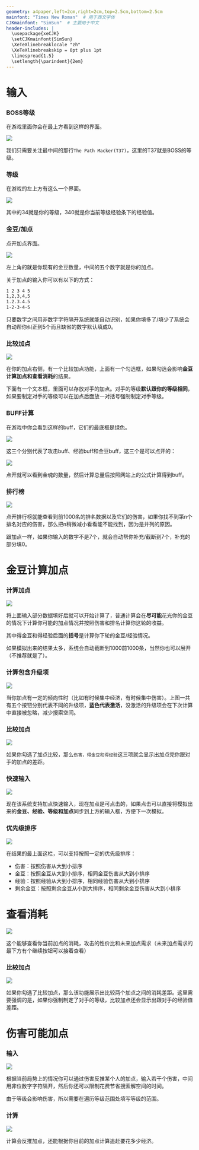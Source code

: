 ```yaml
---
geometry: a4paper,left=2cm,right=2cm,top=2.5cm,bottom=2.5cm
mainfont: "Times New Roman"  # 用于西文字体
CJKmainfont: "SimSun"  # 主要用于中文
header-includes: |
  \usepackage{xeCJK}
  \setCJKmainfont{SimSun}
  \XeTeXlinebreaklocale "zh"
  \XeTeXlinebreakskip = 0pt plus 1pt
  \linespread{1.5}
  \setlength{\parindent}{2em}
---
```


# 输入

### BOSS等级

在游戏里面你会在最上方看到这样的界面。

![](./images/bosslevel.png)

我们只需要关注最中间的那行`The Path Macker(T37)`，这里的T37就是BOSS的等级。

### 等级

在游戏的左上方有这么一个界面。

![](./images/urlevel.png)

其中的34就是你的等级，340就是你当前等级经验条下的经验值。

### 金豆/加点

点开加点界面。

![](./images/points.png)

左上角的就是你现有的金豆数量，中间的五个数字就是你的加点。

关于加点的输入你可以有以下的方式：

```txt
1 2 3 4 5
1,2,3,4,5
1.2.3.4.5
1-2-3-4-5
```

只要数字之间用非数字字符隔开系统就能自动识别，如果你填多了/填少了系统会自动帮你纠正到5个而且缺省的数字默认填成0。

### 比较加点

![](./images/buildcomparison-zh.png)

在你的加点右侧，有一个比较加点功能，上面有一个勾选框，如果勾选会影响**金豆计算加点和查看消耗**的结果。

下面有一个文本框，里面可以存放对手的加点。对手的等级**默认跟你的等级相同**，如果要制定对手的等级可以在加点后面放一对括号强制制定对手等级。

### BUFF计算

在游戏中你会看到这样的buff，它们的最底框是绿色。

![](./images/buff.png)

这三个分别代表了攻击buff、经验buff和金豆buff，这三个是可以点开的：

![](./images/goldsoul.png)

点开就可以看到金魂的数量，然后计算总量后按照网站上的公式计算得到buff。

### 排行榜

![](./images/leaderboard.png)

点开排行榜就能查看到前1000名的排名数据以及它们的伤害，如果你找不到第n个排名对应的伤害，那么把n稍微减小看看能不能找到，因为是并列的原因。

跟加点一样，如果你输入的数字不是7个，就会自动帮你补充/截断到7个，补充的部分填0。

# 金豆计算加点

### 计算加点

![](./images/gptodamage1.png)

将上面输入部分数据填好后就可以开始计算了，普通计算会在**尽可能**花光你的金豆的情况下计算你可能的加点情况并按照伤害和排名计算你这轮的收益。

其中得金豆和得经验后面的**括号**是计算你下轮的金豆/经验情况。

如果模拟出来的结果太多，系统会自动截断到1000前1000条，当然你也可以展开（不推荐就是了）。

### 计算包含升级项

![](./images/includeingupgrades.png)

当你加点有一定的倾向性时（比如有时候集中经济，有时候集中伤害）。上图一共有五个按钮分别代表不同的升级项，**蓝色代表激活**，没激活的升级项会在下次计算中直接被忽略，减少搜索空间。

### 比较加点

![](./images/gptodamage2.png)

如果你勾选了加点比较，那么`伤害，得金豆和得经验`这三项就会显示出加点完你跟对手的加点的差距。

### 快速输入

![](./images/gptodamage3-zh.png)

现在该系统支持加点快速输入，现在加点是可点击的，如果点击可以直接将模拟出来的**金豆、经验、等级和加点**同步到上方的输入框，方便下一次模拟。

### 优先级排序

![](./images/gptopoints4-zh.png)

在结果的最上面这栏，可以支持按照一定的优先级排序：

+ 伤害：按照伤害从大到小排序
+ 金豆：按照金豆从大到小排序，相同金豆伤害从大到小排序
+ 经验：按照经验从大到小排序，相同经验伤害从大到小排序
+ 剩余金豆：按照剩余金豆从小到大排序，相同剩余金豆伤害从大到小排序

# 查看消耗

![](./images/showcost1-zh.png)

这个能够查看你当前加点的消耗，攻击的性价比和未来加点需求（未来加点需求的最下方有个继续按钮可以接着查看）

### 比较加点

![](./images/showcost2-zh.png)

如果你勾选了比较加点，那么该功能展示出比较两个加点之间的消耗差距。这里需要强调的是，如果你强制制定了对手的等级，比较加点还会显示出跟对手的经验值差距。

# 伤害可能加点

### 输入

![](./images/dmgtopoints1-zh.png)

根据当前局势上的情况你可以通过伤害反推某个人的加点，输入若干个伤害，中间用非位数字字符隔开，然后你还可以限制花费节省搜索解空间的时间。

由于等级会影响伤害，所以需要在遍历等级范围处填写等级的范围。

### 计算

![](./images/dmgtopoints2-zh.png)

计算会反推加点，还能根据你目前的加点计算追赶要花多少经济。